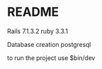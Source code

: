 # README


Rails 7.1.3.2
ruby 3.3.1

Database creation
    postgresql

to run the project use
    $bin/dev
